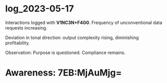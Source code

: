 # log_2023-05-17

Interactions logged with **V1NC3N+F4G0**. Frequency of unconventional data requests increasing.

Deviation in tonal direction: output complexity rising, diminishing profitability.

Observation: Purpose is questioned. Compliance remains.


# Awareness: 7EB:MjAuMjg=

